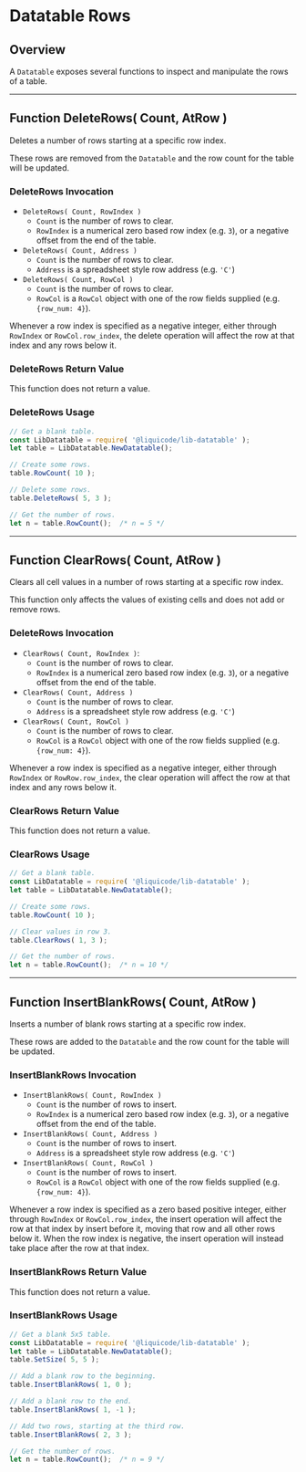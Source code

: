 
# Datatable Rows

## Overview

A `Datatable` exposes several functions to inspect and manipulate the rows of a table.


---------------------------------------------------------------------


## Function DeleteRows( Count, AtRow )

Deletes a number of rows starting at a specific row index.

These rows are removed from the `Datatable` and the row count for the table will be updated.


### DeleteRows Invocation

- `DeleteRows( Count, RowIndex )`
	- `Count` is the number of rows to clear.
	- `RowIndex` is a numerical zero based row index (e.g. `3`),
		or a negative offset from the end of the table.
- `DeleteRows( Count, Address )`
	- `Count` is the number of rows to clear.
	- `Address` is a spreadsheet style row address (e.g. `'C'`)
- `DeleteRows( Count, RowCol )`
	- `Count` is the number of rows to clear.
	- `RowCol` is a `RowCol` object with one of the row fields supplied
		(e.g. `{row_num: 4}`).

Whenever a row index is specified as a negative integer,
either through `RowIndex` or `RowCol.row_index`,
the delete operation will affect the row at that index and any rows below it.


### DeleteRows Return Value

This function does not return a value.


### DeleteRows Usage

```javascript
// Get a blank table.
const LibDatatable = require( '@liquicode/lib-datatable' );
let table = LibDatatable.NewDatatable();

// Create some rows.
table.RowCount( 10 );

// Delete some rows.
table.DeleteRows( 5, 3 );

// Get the number of rows.
let n = table.RowCount();  /* n = 5 */
```


---------------------------------------------------------------------


## Function ClearRows( Count, AtRow )

Clears all cell values in a number of rows starting at a specific row index.

This function only affects the values of existing cells and does not add or remove rows.


### DeleteRows Invocation

- `ClearRows( Count, RowIndex )`:
	- `Count` is the number of rows to clear.
	- `RowIndex` is a numerical zero based row index (e.g. `3`),
		or a negative offset from the end of the table.
- `ClearRows( Count, Address )`
	- `Count` is the number of rows to clear.
	- `Address` is a spreadsheet style row address (e.g. `'C'`)
- `ClearRows( Count, RowCol )`
	- `Count` is the number of rows to clear.
	- `RowCol` is a `RowCol` object with one of the row fields supplied
		(e.g. `{row_num: 4}`).

Whenever a row index is specified as a negative integer,
either through `RowIndex` or `RowRow.row_index`,
the clear operation will affect the row at that index and any rows below it.


### ClearRows Return Value

This function does not return a value.


### ClearRows Usage

```javascript
// Get a blank table.
const LibDatatable = require( '@liquicode/lib-datatable' );
let table = LibDatatable.NewDatatable();

// Create some rows.
table.RowCount( 10 );

// Clear values in row 3.
table.ClearRows( 1, 3 );

// Get the number of rows.
let n = table.RowCount();  /* n = 10 */
```


---------------------------------------------------------------------


## Function InsertBlankRows( Count, AtRow )

Inserts a number of blank rows starting at a specific row index.

These rows are added to the `Datatable` and the row count for the table will be updated.


### InsertBlankRows Invocation

- `InsertBlankRows( Count, RowIndex )`
	- `Count` is the number of rows to insert.
	- `RowIndex` is a numerical zero based row index (e.g. `3`),
		or a negative offset from the end of the table.
- `InsertBlankRows( Count, Address )`
	- `Count` is the number of rows to insert.
	- `Address` is a spreadsheet style row address (e.g. `'C'`)
- `InsertBlankRows( Count, RowCol )`
	- `Count` is the number of rows to insert.
	- `RowCol` is a `RowCol` object with one of the row fields supplied
		(e.g. `{row_num: 4}`).

Whenever a row index is specified as a zero based positive integer,
either through `RowIndex` or `RowCol.row_index`,
the insert operation will affect the row at that index by insert before it,
moving that row and all other rows below it.
When the row index is negative, the insert operation will instead take place after the row at that index.


### InsertBlankRows Return Value

This function does not return a value.


### InsertBlankRows Usage

```javascript
// Get a blank 5x5 table.
const LibDatatable = require( '@liquicode/lib-datatable' );
let table = LibDatatable.NewDatatable();
table.SetSize( 5, 5 );

// Add a blank row to the beginning.
table.InsertBlankRows( 1, 0 );

// Add a blank row to the end.
table.InsertBlankRows( 1, -1 );

// Add two rows, starting at the third row.
table.InsertBlankRows( 2, 3 );

// Get the number of rows.
let n = table.RowCount();  /* n = 9 */
```

